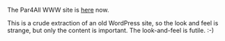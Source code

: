 The Par4All WWW site is [here](http://htmlpreview.github.io/?https://raw.github.com/wiki/keryell/par4all/index.html) now.

This is a crude extraction of an old WordPress site, so the look and feel is strange, but only the content is important. The look-and-feel is futile. :-)
